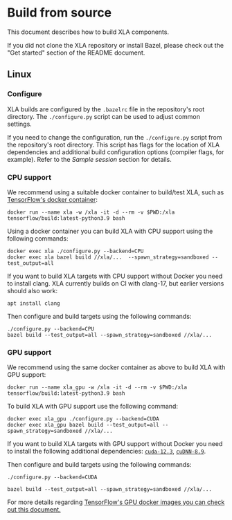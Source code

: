 # Build from source

This document describes how to build XLA components.

If you did not clone the XLA repository or install Bazel, please check out the
"Get started" section of the README document.

## Linux

### Configure

XLA builds are configured by the `.bazelrc` file in the repository's root
directory. The `./configure.py` script can be used to adjust
common settings.

If you need to change the configuration, run the `./configure.py` script from the
repository's root directory. This script has flags for the location of XLA
dependencies and additional build configuration options (compiler
flags, for example). Refer to the *Sample session* section for details.

### CPU support

We recommend using a suitable docker container to build/test XLA, such as
[TensorFlow's docker container](https://www.tensorflow.org/install/docker):

```
docker run --name xla -w /xla -it -d --rm -v $PWD:/xla tensorflow/build:latest-python3.9 bash
```

Using a docker container you can build XLA with CPU support using the following commands:

```
docker exec xla ./configure.py --backend=CPU
docker exec xla bazel build //xla/...  --spawn_strategy=sandboxed --test_output=all
```

If you want to build XLA targets with CPU support without Docker you need to install clang. XLA currently builds on CI with clang-17, but earlier versions should also work:

```
apt install clang
```

Then configure and build targets using the following commands:
``` 
./configure.py --backend=CPU
bazel build --test_output=all --spawn_strategy=sandboxed //xla/...
```


### GPU support

We recommend using the same docker container as above to build XLA with GPU
support:

```
docker run --name xla_gpu -w /xla -it -d --rm -v $PWD:/xla tensorflow/build:latest-python3.9 bash
```

To build XLA with GPU support use the following command:

```
docker exec xla_gpu ./configure.py --backend=CUDA
docker exec xla_gpu bazel build --test_output=all --spawn_strategy=sandboxed //xla/...
```

If you want to build XLA targets with GPU support without Docker you need to
install the following additional dependencies:
[`cuda-12.3`](https://developer.nvidia.com/cuda-downloads),
[`cuDNN-8.9`](https://developer.nvidia.com/cudnn).

Then configure and build targets using the following commands:

```
./configure.py --backend=CUDA

bazel build --test_output=all --spawn_strategy=sandboxed //xla/...
```


For more details regarding
[TensorFlow's GPU docker images you can check out this document.](https://www.tensorflow.org/install/source#gpu_support_3)
